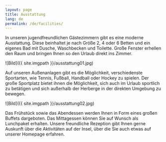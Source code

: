 ```yaml
---
layout: page
title: Ausstattung 
lang: de
permalink: /de/facilities/
---
```

In unseren jugendfreundlichen Gästezimmern gibt es eine moderne Ausstattung. Diese beinhaltet je nach Größe 2, 4 oder 6 Betten und ein eigenes Bad mit Dusche, Waschbecken und Toilette. Große Fenster erhellen den Raum und bringen Ihnen so den Urlaub direkt ins Zimmer.

![Bild]({{ site.imgpath }}/ausstattung01.jpg)

Auf unseren Außenanlagen gibt es die Möglichkeit, verschiedenste Sportarten, wie Tennis, Fußball, Handball oder Hockey zu spielen. Der große Sportplatz bietet ihnen die Möglichkeit, sich auch im Urlaub sportlich zu betätigen und sich außerhalb der Herberge in der direkten Umgebung zu bewegen.

![Bild]({{ site.imgpath }}/ausstattung02.jpg)

Das Frühstück sowie das Abendessen werden Ihnen in Form eines großen Buffets dargeboten. Das Mittagessen können Sie auf Wunsch als Lunchpaket erhalten. Unsere freundliche Rezeption gibt Ihnen gerne Auskunft über die Aktivitäten auf der Insel, über die Sie auch etwas auf unserer Homepage erfahren.

